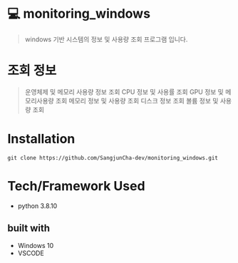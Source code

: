 # :computer: monitoring_windows
> windows 기반 시스템의 정보 및 사용량 조회 프로그램 입니다.

# 조회 정보
> 운영체제 및 메모리 사용량 정보 조회
> CPU 정보 및 사용률 조회
> GPU 정보 및 메모리사용량 조회
> 메모리 정보 및 사용량 조회
> 디스크 정보 조회
> 볼륨 정보 및 사용량 조회

# Installation

```
git clone https://github.com/SangjunCha-dev/monitoring_windows.git
```

# Tech/Framework Used
- python 3.8.10

## built with
- Windows 10
- VSCODE
